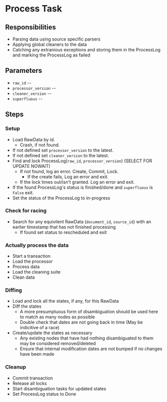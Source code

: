 # Process Task


## Responsibilities
* Parsing data using source specific parsers
* Applying global cleaners to the data
* Catching any extranious exceptions and storing them in the ProcessLog and marking the ProcessLog as failed


## Parameters
* `raw_id` -- 
* `processor_version` --
* `cleaner_version` --
* `superfluous` --


## Steps

### Setup
* Load RawData by id.
  * Crash, if not found.
* If not defined set `processor_version` to the latest.
* If not defined set `cleaner_version` to the latest.
* Find and lock ProcessLog(`raw_id`, `processor_version`) (SELECT FOR UPDATE NOWAIT)
  * If not found, log an error. Create, Commit, Lock.
    * If the create fails, Log an error and exit.
  * If the lock times out/isn't granted. Log an error and exit.
* If the found ProcessLog's status is finished/done and `superfluous` is `False` exit.
* Set the status of the ProcessLog to in-progress

### Check for racing
* Search for any equivilent RawData (`document_id`, `source_id`) with an earlier timestamp that has not finished processing
  * If found set status to rescheduled and exit

### Actually process the data
* Start a transaction
* Load the processor
* Process data
* Load the cleaning suite
* Clean data

### Diffing
* Load and lock all the states, if any, for this RawData
* Diff the states
  * A more presumptuous form of disambiguation should be used here to match as many nodes as possible
  * Double check that dates are not going back in time (May be indicitive of a race)
* Create/update the states as necessary
  * Any existing nodes that have had nothing disambiguated to them may be considered removed/deleted
  * Ensure that internal modification dates are not bumped if no changes have been made

### Cleanup
* Commit transaction
* Release all locks
* Start disambiguation tasks for updated states
* Set ProcessLog status to Done
